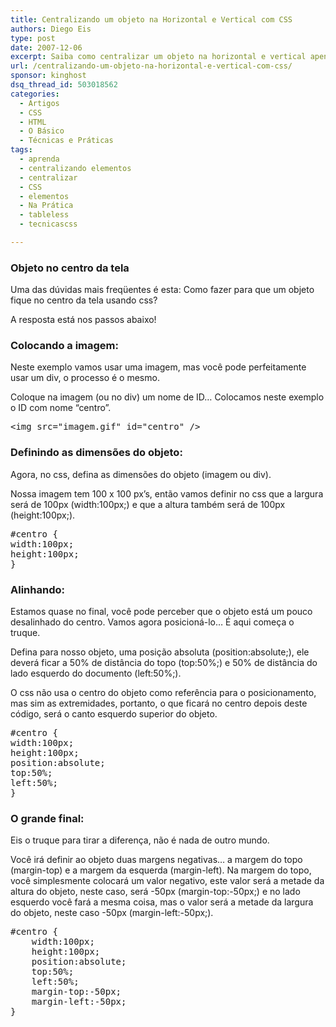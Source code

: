 ```yaml
---
title: Centralizando um objeto na Horizontal e Vertical com CSS
authors: Diego Eis
type: post
date: 2007-12-06
excerpt: Saiba como centralizar um objeto na horizontal e vertical apenas com CSS.
url: /centralizando-um-objeto-na-horizontal-e-vertical-com-css/
sponsor: kinghost
dsq_thread_id: 503018562
categories:
  - Artigos
  - CSS
  - HTML
  - O Básico
  - Técnicas e Práticas
tags:
  - aprenda
  - centralizando elementos
  - centralizar
  - CSS
  - elementos
  - Na Prática
  - tableless
  - tecnicascss

---
```

[][1] 

### Objeto no centro da tela

Uma das dúvidas mais freqüentes é esta: Como fazer para que um objeto fique no centro da tela usando css?
  
A resposta está nos passos abaixo!

### Colocando a imagem:

Neste exemplo vamos usar uma imagem, mas você pode perfeitamente usar um div, o processo é o mesmo.
  
Coloque na imagem (ou no div) um nome de ID&#8230; Colocamos neste exemplo o ID com nome &#8220;centro&#8221;.

<pre class="lang-html">&lt;img src="imagem.gif" id="centro" /&gt;
</pre>

### Definindo as dimensões do objeto:

Agora, no css, defina as dimensões do objeto (imagem ou div).
  
Nossa imagem tem 100 x 100 px&#8217;s, então vamos definir no css que a largura será de 100px (width:100px;) e que a altura também será de 100px (height:100px;).

<pre class="lang-css">#centro {
width:100px;
height:100px;
}
</pre>

### Alinhando:

Estamos quase no final, você pode perceber que o objeto está um pouco desalinhado do centro. Vamos agora posicioná-lo&#8230; É aqui começa o truque.
  
Defina para nosso objeto, uma posição absoluta (position:absolute;), ele deverá ficar a 50% de distância do topo (top:50%;) e 50% de distância do lado esquerdo do documento (left:50%;).
  
O css não usa o centro do objeto como referência para o posicionamento, mas sim as extremidades, portanto, o que ficará no centro depois deste código, será o canto esquerdo superior do objeto.

<pre class="lang-css">#centro {
width:100px;
height:100px;
position:absolute;
top:50%;
left:50%;
}
</pre>

### O grande final:

Eis o truque para tirar a diferença, não é nada de outro mundo.
  
Você irá definir ao objeto duas margens negativas&#8230; a margem do topo (margin-top) e a margem da esquerda (margin-left). Na margem do topo, você simplesmente colocará um valor negativo, este valor será a metade da altura do objeto, neste caso, será -50px (margin-top:-50px;) e no lado esquerdo você fará a mesma coisa, mas o valor será a metade da largura do objeto, neste caso -50px (margin-left:-50px;).

<pre class="lang-css">#centro {
	width:100px;
	height:100px;
	position:absolute;
	top:50%;
	left:50%;
	margin-top:-50px;
	margin-left:-50px;
}
</pre>

 [1]: http://tableless.com.br/centralizando-conteudo-na-vertical-e-horizontal-com-css-flexbox/